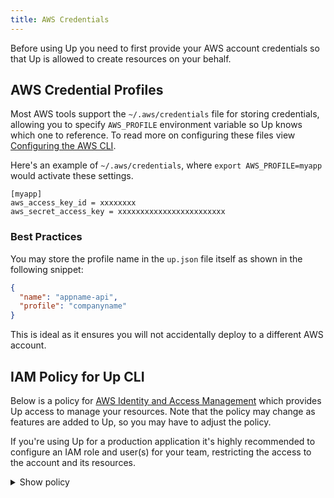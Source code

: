 ```yaml
---
title: AWS Credentials
---
```


Before using Up you need to first provide your AWS account credentials so that Up is allowed to create resources on your behalf.

## AWS Credential Profiles

Most AWS tools support the `~/.aws/credentials` file for storing credentials, allowing you to specify `AWS_PROFILE` environment variable so Up knows which one to reference. To read more on configuring these files view [Configuring the AWS CLI](http://docs.aws.amazon.com/cli/latest/userguide/cli-chap-getting-started.html).

Here's an example of `~/.aws/credentials`, where `export AWS_PROFILE=myapp` would activate these settings.

```
[myapp]
aws_access_key_id = xxxxxxxx
aws_secret_access_key = xxxxxxxxxxxxxxxxxxxxxxxx
```

### Best Practices

You may store the profile name in the `up.json` file itself as shown in the following snippet:

```json
{
  "name": "appname-api",
  "profile": "companyname"
}
```

This is ideal as it ensures you will not accidentally deploy to a different AWS account.

## IAM Policy for Up CLI

Below is a policy for [AWS Identity and Access Management](https://aws.amazon.com/iam/) which provides Up access to manage your resources. Note that the policy may change as features are added to Up, so you may have to adjust the policy.

If you're using Up for a production application it's highly recommended to configure an IAM role and user(s) for your team, restricting the access to the account and its resources.

<details>
  <summary>Show policy</summary>
```json
{
    "Version": "2012-10-17",
    "Statement": [
        {
            "Effect": "Allow",
            "Action": [
                "acm:*",
                "cloudformation:Create*",
                "cloudformation:Delete*",
                "cloudformation:Describe*",
                "cloudformation:ExecuteChangeSet",
                "cloudformation:Update*",
                "cloudfront:*",
                "cloudwatch:*",
                "ec2:*",
                "ecs:*",
                "events:*",
                "iam:AttachRolePolicy",
                "iam:CreatePolicy",
                "iam:CreateRole",
                "iam:DeleteRole",
                "iam:DeleteRolePolicy",
                "iam:GetRole",
                "iam:PassRole",
                "iam:PutRolePolicy",
                "lambda:AddPermission",
                "lambda:Create*",
                "lambda:Delete*",
                "lambda:Get*",
                "lambda:InvokeFunction",
                "lambda:List*",
                "lambda:RemovePermission",
                "lambda:Update*",
                "logs:Create*",
                "logs:Describe*",
                "logs:FilterLogEvents",
                "logs:Put*",
                "logs:Test*",
                "route53:*",
                "route53domains:*",
                "s3:*",
                "ssm:*",
                "sns:*"
            ],
            "Resource": "*"
        },
        {
            "Effect": "Allow",
            "Action": "apigateway:*",
            "Resource": "arn:aws:apigateway:*::/*"
        }
    ]
}
```
</details>
